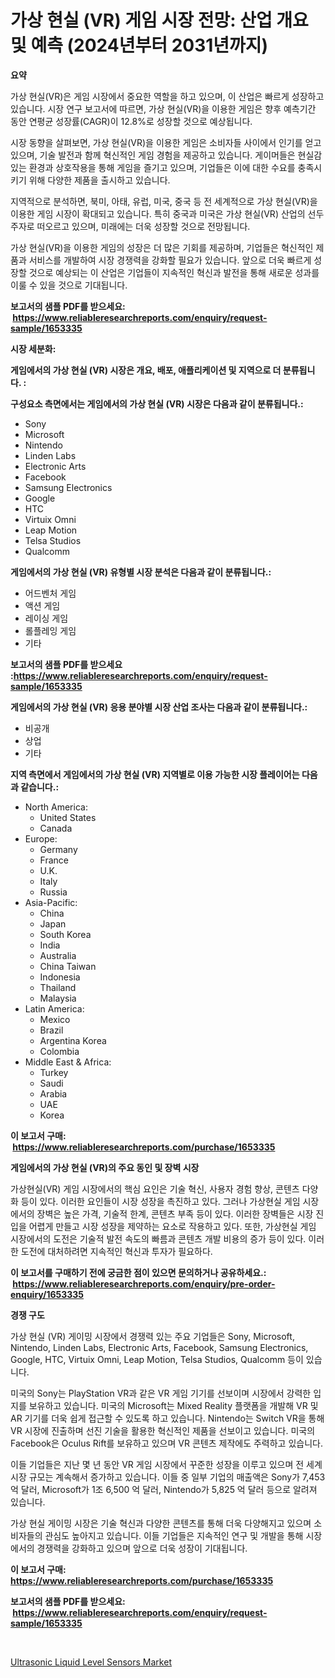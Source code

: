 <p><h1>가상 현실 (VR) 게임 시장 전망: 산업 개요 및 예측 (2024년부터 2031년까지)</h1></p><p><strong>요약</strong></p>
<p><p>가상 현실(VR)은 게임 시장에서 중요한 역할을 하고 있으며, 이 산업은 빠르게 성장하고 있습니다. 시장 연구 보고서에 따르면, 가상 현실(VR)을 이용한 게임은 향후 예측기간 동안 연평균 성장률(CAGR)이 12.8%로 성장할 것으로 예상됩니다.</p><p>시장 동향을 살펴보면, 가상 현실(VR)을 이용한 게임은 소비자들 사이에서 인기를 얻고 있으며, 기술 발전과 함께 혁신적인 게임 경험을 제공하고 있습니다. 게이머들은 현실감있는 환경과 상호작용을 통해 게임을 즐기고 있으며, 기업들은 이에 대한 수요를 충족시키기 위해 다양한 제품을 출시하고 있습니다.</p><p>지역적으로 분석하면, 북미, 아태, 유럽, 미국, 중국 등 전 세계적으로 가상 현실(VR)을 이용한 게임 시장이 확대되고 있습니다. 특히 중국과 미국은 가상 현실(VR) 산업의 선두 주자로 떠오르고 있으며, 미래에는 더욱 성장할 것으로 전망됩니다.</p><p>가상 현실(VR)을 이용한 게임의 성장은 더 많은 기회를 제공하며, 기업들은 혁신적인 제품과 서비스를 개발하여 시장 경쟁력을 강화할 필요가 있습니다. 앞으로 더욱 빠르게 성장할 것으로 예상되는 이 산업은 기업들이 지속적인 혁신과 발전을 통해 새로운 성과를 이룰 수 있을 것으로 기대됩니다.</p></p>
<p><strong>보고서의 샘플 PDF를 받으세요: &nbsp;<a href="https://www.reliableresearchreports.com/enquiry/request-sample/1653335">https://www.reliableresearchreports.com/enquiry/request-sample/1653335</a></strong></p>
<p><strong>시장 세분화:</strong></p>
<p><strong> 게임에서의 가상 현실 (VR) 시장은 개요, 배포, 애플리케이션 및 지역으로 더 분류됩니다. :</strong></p>
<p><strong>구성요소 측면에서는 게임에서의 가상 현실 (VR) 시장은 다음과 같이 분류됩니다.:</strong></p>
<p><ul><li>Sony</li><li>Microsoft</li><li>Nintendo</li><li>Linden Labs</li><li>Electronic Arts</li><li>Facebook</li><li>Samsung Electronics</li><li>Google</li><li>HTC</li><li>Virtuix Omni</li><li>Leap Motion</li><li>Telsa Studios</li><li>Qualcomm</li></ul></p>
<p><strong> 게임에서의 가상 현실 (VR) 유형별 시장 분석은 다음과 같이 분류됩니다.:</strong></p>
<p><ul><li>어드벤처 게임</li><li>액션 게임</li><li>레이싱 게임</li><li>롤플레잉 게임</li><li>기타</li></ul></p>
<p><strong>보고서의 샘플 PDF를 받으세요 :<a href="https://www.reliableresearchreports.com/enquiry/request-sample/1653335">https://www.reliableresearchreports.com/enquiry/request-sample/1653335</a></strong></p>
<p><strong> 게임에서의 가상 현실 (VR) 응용 분야별 시장 산업 조사는 다음과 같이 분류됩니다.:</strong></p>
<p><ul><li>비공개</li><li>상업</li><li>기타</li></ul></p>
<p><strong>지역 측면에서 게임에서의 가상 현실 (VR) 지역별로 이용 가능한 시장 플레이어는 다음과 같습니다.:</strong></p>
<p><ul>
    <li>
        North America:
        <ul>
            <li>United States</li>
            <li>Canada</li>
        </ul>
    </li>
    <li>
        Europe:
        <ul>
            <li>Germany</li>
            <li>France</li>
            <li>U.K.</li>
            <li>Italy</li>
            <li>Russia</li>
        </ul>
    </li>
    <li>
        Asia-Pacific:
        <ul>
            <li>China</li>
            <li>Japan</li>
            <li>South Korea</li>
            <li>India</li>
            <li>Australia</li>
            <li>China Taiwan</li>
            <li>Indonesia</li>
            <li>Thailand</li>
            <li>Malaysia</li>
        </ul>
    </li>
    <li>
        Latin America:
        <ul>
            <li>Mexico</li>
            <li>Brazil</li>
            <li>Argentina Korea</li>
            <li>Colombia</li>
        </ul>
    </li>
    <li>
        Middle East & Africa:
        <ul>
            <li>Turkey</li>
            <li>Saudi</li>
            <li>Arabia</li>
            <li>UAE</li>
            <li>Korea</li>
        </ul>
    </li>
    </ul></p>
<p><strong>이 보고서 구매: &nbsp;<a href="https://www.reliableresearchreports.com/purchase/1653335">https://www.reliableresearchreports.com/purchase/1653335</a></strong></p>
<p><strong>게임에서의 가상 현실 (VR)의 주요 동인 및 장벽 시장</strong></p>
<p><p>가상현실(VR) 게임 시장에서의 핵심 요인은 기술 혁신, 사용자 경험 향상, 콘텐츠 다양화 등이 있다. 이러한 요인들이 시장 성장을 촉진하고 있다. 그러나 가상현실 게임 시장에서의 장벽은 높은 가격, 기술적 한계, 콘텐츠 부족 등이 있다. 이러한 장벽들은 시장 진입을 어렵게 만들고 시장 성장을 제약하는 요소로 작용하고 있다. 또한, 가상현실 게임 시장에서의 도전은 기술적 발전 속도의 빠름과 콘텐츠 개발 비용의 증가 등이 있다. 이러한 도전에 대처하려면 지속적인 혁신과 투자가 필요하다.</p></p>
<p><strong>이 보고서를 구매하기 전에 궁금한 점이 있으면 문의하거나 공유하세요.: &nbsp;<a href="https://www.reliableresearchreports.com/enquiry/pre-order-enquiry/1653335">https://www.reliableresearchreports.com/enquiry/pre-order-enquiry/1653335</a></strong></p>
<p><strong>경쟁 구도</strong></p>
<p><p>가상 현실 (VR) 게이밍 시장에서 경쟁력 있는 주요 기업들은 Sony, Microsoft, Nintendo, Linden Labs, Electronic Arts, Facebook, Samsung Electronics, Google, HTC, Virtuix Omni, Leap Motion, Telsa Studios, Qualcomm 등이 있습니다.</p><p>미국의 Sony는 PlayStation VR과 같은 VR 게임 기기를 선보이며 시장에서 강력한 입지를 보유하고 있습니다. 미국의 Microsoft는 Mixed Reality 플랫폼을 개발해 VR 및 AR 기기를 더욱 쉽게 접근할 수 있도록 하고 있습니다. Nintendo는 Switch VR을 통해 VR 시장에 진출하며 선진 기술을 활용한 혁신적인 제품을 선보이고 있습니다. 미국의 Facebook은 Oculus Rift를 보유하고 있으며 VR 콘텐츠 제작에도 주력하고 있습니다.</p><p>이들 기업들은 지난 몇 년 동안 VR 게임 시장에서 꾸준한 성장을 이루고 있으며 전 세계 시장 규모는 계속해서 증가하고 있습니다. 이들 중 일부 기업의 매출액은 Sony가 7,453 억 달러, Microsoft가 1조 6,500 억 달러, Nintendo가 5,825 억 달러 등으로 알려져 있습니다.</p><p>가상 현실 게이밍 시장은 기술 혁신과 다양한 콘텐츠를 통해 더욱 다양해지고 있으며 소비자들의 관심도 높아지고 있습니다. 이들 기업들은 지속적인 연구 및 개발을 통해 시장에서의 경쟁력을 강화하고 있으며 앞으로 더욱 성장이 기대됩니다.</p></p>
<p><strong>이 보고서 구매: &nbsp; <a href="https://www.reliableresearchreports.com/purchase/1653335">https://www.reliableresearchreports.com/purchase/1653335</a></strong></p>
<p><strong>보고서의 샘플 PDF를 받으세요: &nbsp;<a href="https://www.reliableresearchreports.com/enquiry/request-sample/1653335">https://www.reliableresearchreports.com/enquiry/request-sample/1653335</a></strong><strong></strong></p>
<p>&nbsp;</p>
<p><p><a href="https://github.com/RickHolmes3/Market-Research-Report-List-4/blob/main/ultrasonic-liquid-level-sensors-market.md">Ultrasonic Liquid Level Sensors Market</a></p></p>